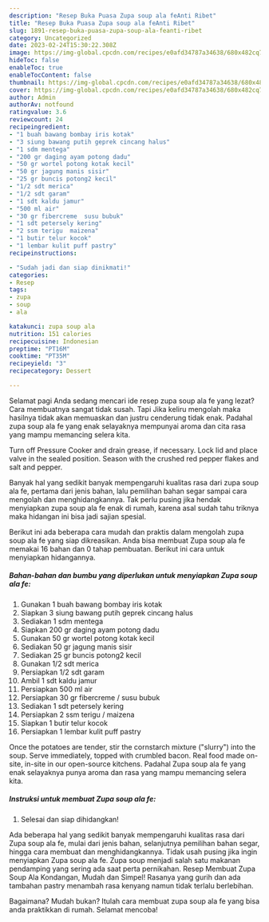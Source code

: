 ```yaml
---
description: "Resep Buka Puasa Zupa soup ala feAnti Ribet"
title: "Resep Buka Puasa Zupa soup ala feAnti Ribet"
slug: 1891-resep-buka-puasa-zupa-soup-ala-feanti-ribet
category: Uncategorized
date: 2023-02-24T15:30:22.308Z
image: https://img-global.cpcdn.com/recipes/e0afd34787a34638/680x482cq70/zupa-soup-ala-fe-foto-resep-utama.jpg
hideToc: false
enableToc: true
enableTocContent: false
thumbnail: https://img-global.cpcdn.com/recipes/e0afd34787a34638/680x482cq70/zupa-soup-ala-fe-foto-resep-utama.jpg
cover: https://img-global.cpcdn.com/recipes/e0afd34787a34638/680x482cq70/zupa-soup-ala-fe-foto-resep-utama.jpg
author: Admin
authorAv: notfound
ratingvalue: 3.6
reviewcount: 24
recipeingredient:
- "1 buah bawang bombay iris kotak"
- "3 siung bawang putih geprek cincang halus"
- "1 sdm mentega"
- "200 gr daging ayam potong dadu"
- "50 gr wortel potong kotak kecil"
- "50 gr jagung manis sisir"
- "25 gr buncis potong2 kecil"
- "1/2 sdt merica"
- "1/2 sdt garam"
- "1 sdt kaldu jamur"
- "500 ml air"
- "30 gr fibercreme  susu bubuk"
- "1 sdt petersely kering"
- "2 ssm terigu  maizena"
- "1 butir telur kocok"
- "1 lembar kulit puff pastry"
recipeinstructions:

- "Sudah jadi dan siap dinikmati!"
categories:
- Resep
tags:
- zupa
- soup
- ala

katakunci: zupa soup ala 
nutrition: 151 calories
recipecuisine: Indonesian
preptime: "PT16M"
cooktime: "PT35M"
recipeyield: "3"
recipecategory: Dessert

---
```



Selamat pagi Anda sedang mencari ide resep zupa soup ala fe yang lezat? Cara membuatnya sangat tidak susah. Tapi Jika keliru mengolah maka hasilnya tidak akan memuaskan dan justru cenderung tidak enak. Padahal zupa soup ala fe yang enak selayaknya mempunyai aroma dan cita rasa yang mampu memancing selera kita.


Turn off Pressure Cooker and drain grease, if necessary. Lock lid and place valve in the sealed position. Season with the crushed red pepper flakes and salt and pepper.

Banyak hal yang sedikit banyak mempengaruhi kualitas rasa dari zupa soup ala fe, pertama dari jenis bahan, lalu pemilihan bahan segar sampai cara mengolah dan menghidangkannya. Tak perlu pusing jika hendak menyiapkan zupa soup ala fe enak di rumah, karena asal sudah tahu triknya maka hidangan ini bisa jadi sajian spesial.


Berikut ini ada beberapa cara mudah dan praktis dalam mengolah zupa soup ala fe yang siap dikreasikan. Anda bisa membuat Zupa soup ala fe memakai 16 bahan dan 0 tahap pembuatan. Berikut ini cara untuk menyiapkan hidangannya.

<!--inarticleads1-->

##### Bahan-bahan dan bumbu yang diperlukan untuk menyiapkan Zupa soup ala fe:

1. Gunakan 1 buah bawang bombay iris kotak
1. Siapkan 3 siung bawang putih geprek cincang halus
1. Sediakan 1 sdm mentega
1. Siapkan 200 gr daging ayam potong dadu
1. Gunakan 50 gr wortel potong kotak kecil
1. Sediakan 50 gr jagung manis sisir
1. Sediakan 25 gr buncis potong2 kecil
1. Gunakan 1/2 sdt merica
1. Persiapkan 1/2 sdt garam
1. Ambil 1 sdt kaldu jamur
1. Persiapkan 500 ml air
1. Persiapkan 30 gr fibercreme / susu bubuk
1. Sediakan 1 sdt petersely kering
1. Persiapkan 2 ssm terigu / maizena
1. Siapkan 1 butir telur kocok
1. Persiapkan 1 lembar kulit puff pastry


Once the potatoes are tender, stir the cornstarch mixture (&#34;slurry&#34;) into the soup. Serve immediately, topped with crumbled bacon. Real food made on-site, in-site in our open-source kitchens. Padahal Zupa soup ala fe yang enak selayaknya punya aroma dan rasa yang mampu memancing selera kita. 

<!--inarticleads2-->

##### Instruksi untuk membuat Zupa soup ala fe:


1. Selesai dan siap dihidangkan!

Ada beberapa hal yang sedikit banyak mempengaruhi kualitas rasa dari Zupa soup ala fe, mulai dari jenis bahan, selanjutnya pemilihan bahan segar, hingga cara membuat dan menghidangkannya. Tidak usah pusing jika ingin menyiapkan Zupa soup ala fe. Zupa soup menjadi salah satu makanan pendamping yang sering ada saat perta pernikahan. Resep Membuat Zupa Soup Ala Kondangan, Mudah dan Simpel! Rasanya yang gurih dan ada tambahan pastry menambah rasa kenyang namun tidak terlalu berlebihan. 

Bagaimana? Mudah bukan? Itulah cara membuat zupa soup ala fe yang bisa anda praktikkan di rumah. Selamat mencoba!
